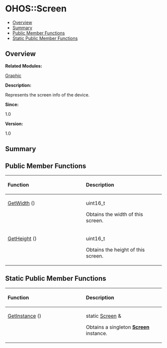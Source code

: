 # OHOS::Screen<a name="ZH-CN_TOPIC_0000001054918173"></a>

-   [Overview](#section852715497165633)
-   [Summary](#section275300537165633)
-   [Public Member Functions](#pub-methods)
-   [Static Public Member Functions](#pub-static-methods)

## **Overview**<a name="section852715497165633"></a>

**Related Modules:**

[Graphic](Graphic.md)

**Description:**

Represents the screen info of the device. 

**Since:**

1.0

**Version:**

1.0

## **Summary**<a name="section275300537165633"></a>

## Public Member Functions<a name="pub-methods"></a>

<a name="table393299195165633"></a>
<table><thead align="left"><tr id="row1756976915165633"><th class="cellrowborder" valign="top" width="50%" id="mcps1.1.3.1.1"><p id="p247087083165633"><a name="p247087083165633"></a><a name="p247087083165633"></a>Function</p>
</th>
<th class="cellrowborder" valign="top" width="50%" id="mcps1.1.3.1.2"><p id="p1431905356165633"><a name="p1431905356165633"></a><a name="p1431905356165633"></a>Description</p>
</th>
</tr>
</thead>
<tbody><tr id="row917682765165633"><td class="cellrowborder" valign="top" width="50%" headers="mcps1.1.3.1.1 "><p id="p954720998165633"><a name="p954720998165633"></a><a name="p954720998165633"></a><a href="Graphic.md#ga2ce903f605e04f8d42d561b72944b30b">GetWidth</a> ()</p>
</td>
<td class="cellrowborder" valign="top" width="50%" headers="mcps1.1.3.1.2 "><p id="p125807246165633"><a name="p125807246165633"></a><a name="p125807246165633"></a>uint16_t </p>
<p id="p2063748853165633"><a name="p2063748853165633"></a><a name="p2063748853165633"></a>Obtains the width of this screen. </p>
</td>
</tr>
<tr id="row554357872165633"><td class="cellrowborder" valign="top" width="50%" headers="mcps1.1.3.1.1 "><p id="p1357199725165633"><a name="p1357199725165633"></a><a name="p1357199725165633"></a><a href="Graphic.md#ga65e3a923208b28f5a5f3a4be57d12996">GetHeight</a> ()</p>
</td>
<td class="cellrowborder" valign="top" width="50%" headers="mcps1.1.3.1.2 "><p id="p204332209165633"><a name="p204332209165633"></a><a name="p204332209165633"></a>uint16_t </p>
<p id="p1091911528165633"><a name="p1091911528165633"></a><a name="p1091911528165633"></a>Obtains the height of this screen. </p>
</td>
</tr>
</tbody>
</table>

## Static Public Member Functions<a name="pub-static-methods"></a>

<a name="table1756531914165633"></a>
<table><thead align="left"><tr id="row2125208907165633"><th class="cellrowborder" valign="top" width="50%" id="mcps1.1.3.1.1"><p id="p1206572315165633"><a name="p1206572315165633"></a><a name="p1206572315165633"></a>Function</p>
</th>
<th class="cellrowborder" valign="top" width="50%" id="mcps1.1.3.1.2"><p id="p801449814165633"><a name="p801449814165633"></a><a name="p801449814165633"></a>Description</p>
</th>
</tr>
</thead>
<tbody><tr id="row1610802560165633"><td class="cellrowborder" valign="top" width="50%" headers="mcps1.1.3.1.1 "><p id="p1796070283165633"><a name="p1796070283165633"></a><a name="p1796070283165633"></a><a href="Graphic.md#ga25c8efee1241f371b5d30df9817830a6">GetInstance</a> ()</p>
</td>
<td class="cellrowborder" valign="top" width="50%" headers="mcps1.1.3.1.2 "><p id="p726376289165633"><a name="p726376289165633"></a><a name="p726376289165633"></a>static <a href="OHOS-Screen.md">Screen</a> &amp; </p>
<p id="p2129834920165633"><a name="p2129834920165633"></a><a name="p2129834920165633"></a>Obtains a singleton <strong id="b788381756165633"><a name="b788381756165633"></a><a name="b788381756165633"></a><a href="OHOS-Screen.md">Screen</a></strong> instance. </p>
</td>
</tr>
</tbody>
</table>

